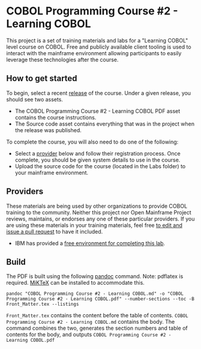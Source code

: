 # COBOL Programming Course #2 - Learning COBOL

This project is a set of training materials and labs for a "Learning COBOL" level course on COBOL. Free and publicly available client tooling is used to interact with the mainframe environment allowing participants to easily leverage these technologies after the course.

## How to get started

To begin, select a recent [release](https://github.com/openmainframeproject/cobol-programming-course/releases) of the course. Under a given release, you should see two assets.

- The COBOL Programming Course #2 - Learning COBOL PDF asset contains the course instructions.
- The Source code asset contains everything that was in the project when the release was published.

To complete the course, you will also need to do one of the following: 
- Select a [provider](#providers) below and follow their registration process. Once complete, you should be given system details to use in the course.
- Upload the source code for the course (located in the Labs folder) to your mainframe environment.

## Providers

These materials are being used by other organizations to provide COBOL training to the community. Neither this project nor Open Mainframe Project reviews, maintains, or endorses any one of these particular providers. If you are using these materials in your training materials, feel free [to edit and issue a pull request](https://github.com/openmainframeproject/cobol-programming-course/edit/governance-docs/README.md) to have it included.

- IBM has provided a [free environment for completing this lab](https://ibm.biz/cobollabs).

## Build

The PDF is built using the following [pandoc](https://pandoc.org/) command. Note: pdflatex is required. [MiKTeX](https://miktex.org/) can be installed to accommodate this. 

```
pandoc "COBOL Programming Course #2 - Learning COBOL.md" -o "COBOL Programming Course #2 - Learning COBOL.pdf" --number-sections --toc -B Front_Matter.tex --listings
```

`Front_Matter.tex` contains the content before the table of contents. `COBOL Programming Course #2 - Learning COBOL.md` contains the body. The command combines the two, generates the section numbers and table of contents for the body, and outputs `COBOL Programming Course #2 - Learning COBOL.pdf`